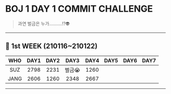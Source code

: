 # BOJ 1 DAY 1 COMMIT CHALLENGE
> 과연 벌금은 누가..........!?👽

-------------------
## 🚩 1st WEEK (210116~210122)

WHO|DAY1|DAY2|DAY3|DAY4|DAY5|DAY6|DAY7
:---:|:---:|:---:|:---:|:---:|:---:|:---:|:---:
SUZ|2798|2231|벌금:sob:|1260||||
JANG|2606|1260|2348|2667||||
-------------------
<!--
표 안에 푼 문제의 번호를 적읍시다~~~ 홧팅~~!
-->
